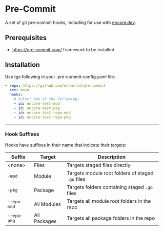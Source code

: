 # Pre-Commit

A set of git pre-commit hooks, including for use with [encore.dev](https://encore.dev/go).

## Prerequisites
- https://pre-commit.com/ framework to be installed

## Installation
Use tge following in your .pre-commit-config.yaml file:
```yaml
- repo: https://github.com/echarrod/pre-commit
  rev: main
  hooks:
    # Select one of the following:
    - id: encore-test-mod
    - id: encore-test-pkg
    - id: encore-test-repo-mod
    - id: encore-test-repo-pkg
```

-----------------
### Hook Suffixes
Hooks have suffixes in their name that indicate their targets:

| Suffix      | Target       | Description                                       |
|-------------|--------------|---------------------------------------------------|
| \<none>     | Files        | Targets staged files directly                     |
| `-mod`      | Module       | Targets module root folders of staged `.go` files |
| `-pkg`      | Package      | Targets folders containing staged `.go` files     |
| `-repo-mod` | All Modules  | Targets all module root folders in the repo       |
| `-repo-pkg` | All Packages | Targets all package folders in the repo           |
